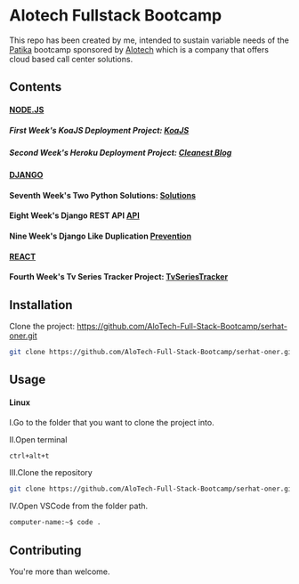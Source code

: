 # Alotech Fullstack Bootcamp

This repo has been created by me, intended to sustain variable needs of the [Patika](https://www.patika.dev) bootcamp sponsored by  [Alotech](https://www.alotech.com.tr) which is a company that offers cloud based call center solutions.

## Contents


#### [NODE.JS](https://github.com/AloTech-Full-Stack-Bootcamp/serhat-oner/tree/main/NodeJS) 

##### First Week's KoaJS Deployment Project: [KoaJS](https://serhatoner.herokuapp.com/)

##### Second Week's Heroku Deployment Project: [Cleanest Blog](https://cleanest-blog.herokuapp.com/)


#### [DJANGO](https://github.com/AloTech-Full-Stack-Bootcamp/serhat-oner/tree/main/Django)

#### Seventh Week's Two Python Solutions: [Solutions](https://github.com/AloTech-Full-Stack-Bootcamp/serhat-oner/tree/main/Django/Homeworks/Week1/Homework1)
#### Eight Week's Django REST API [API](https://github.com/AloTech-Full-Stack-Bootcamp/serhat-oner/tree/main/Django/Homeworks/Week8)
#### Nine Week's Django Like Duplication [Prevention](https://github.com/AloTech-Full-Stack-Bootcamp/serhat-oner/tree/main/Django/Homeworks/Week9)
#### [REACT](https://github.com/AloTech-Full-Stack-Bootcamp/serhat-oner/tree/main/React)

#### Fourth Week's Tv Series Tracker Project: [TvSeriesTracker](https://github.com/AloTech-Full-Stack-Bootcamp/serhat-oner/tree/main/React/Homeworks/Week1)


## Installation 

Clone the project: https://github.com/AloTech-Full-Stack-Bootcamp/serhat-oner.git
```sh
git clone https://github.com/AloTech-Full-Stack-Bootcamp/serhat-oner.git
```

## Usage

#### Linux

I.Go to the folder that you want to clone the project into.

II.Open terminal

```sh
ctrl+alt+t
```
III.Clone the repository

```sh
git clone https://github.com/AloTech-Full-Stack-Bootcamp/serhat-oner.git
```

IV.Open VSCode from the folder path.

```sh
computer-name:~$ code .
```


## Contributing

You're more than welcome.
